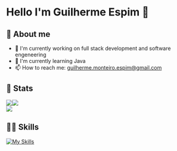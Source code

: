 # Hello I'm Guilherme Espim 👋

## 📖 About me
- 🔭 I'm currently working on full stack development and software engeneering
- 🌱 I'm currently learning Java
- 📫 How to reach me: guilherme.monteiro.espim@gmail.com

## 🚀 Stats
<div style="display: flex; flex-wrap: wrap;">
  <img align="center" src="https://github-readme-stats.vercel.app/api?username=GuiEspim18&theme=prussian&show_icons=true&hide_border=true&count_private=true" />
  <img align="center" src="https://github-readme-streak-stats.herokuapp.com/?user=GuiEspim18&theme=prussian&hide_border=true" />
</div>
<div>
   <img align="center" src="https://github-readme-stats.vercel.app/api/top-langs/?username=GuiEspim18&theme=prussian&layout=compact" />
</div>

## 💪🏻 Skills
[![My Skills](https://skillicons.dev/icons?i=javascript,typescript,nodejs,php,java,python,cpp,postgresql,mysql,mongodb,nestjs,angular,express,react,vite,html,css,scss,materialui,bootstrap,styledcomponents,figma,git&theme=dark)](https://skillicons.dev)
